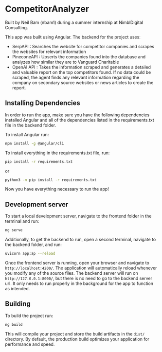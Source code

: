 # CompetitorAnalyzer

Built by Neil Bam (nbam1) during a summer internship at NimblDigital Consulting.

This app was built using Angular. The backend for the project uses:
 - SerpAPI : Searches the website for competitor companies and scrapes the websites for relevant information
 - PineconeAPI : Upserts the companies found into the database and analyzes how similar they are to Vanguard Charitable
 - OpenAI API : Takes the information scraped and generates a detailed and valuable report on the top competitors found. If no data could be scraped, the agent finds any relevant information
   regarding the company on secondary source websites or news articles to create the report. 

## Installing Dependencies

In order to run the app, make sure you have the following dependencies installed Angular and all of the dependencies listed in the requirements.txt file in the backend folder.

To install Angular run:

```bash
npm install -g @angular/cli
```

To install everything in the requirements.txt file, run:

```bash
pip install -r requirements.txt
```

or

```bash
python3 -m pip install -r requirements.txt
```

Now you have everything necessary to run the app!

## Development server

To start a local development server, navigate to the frontend folder in the terminal and run:

```bash
ng serve
```

Additionally, to get the backend to run, open a second terminal, navigate to the backend folder, and run:

```bash
uvicorn app:ap --reload
```

Once the frontend server is running, open your browser and navigate to `http://localhost:4200/`. The application will automatically reload whenever you modify any of the source files. The backend server will run on `http://127.0.0.1:8000/`, but 
there is no need to go to the backend server url. It only needs to run properly in the background for the app to function as intended.

## Building

To build the project run:

```bash
ng build
```

This will compile your project and store the build artifacts in the `dist/` directory. By default, the production build optimizes your application for performance and speed.
